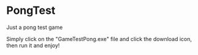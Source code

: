 # PongTest
Just a pong test game

Simply click on the "GameTestPong.exe" file and click the download icon, then run it and enjoy!
